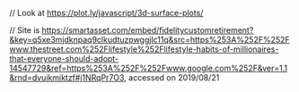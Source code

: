 // Look at https://plot.ly/javascript/3d-surface-plots/

// Site is https://smartasset.com/embed/fidelitycustomretirement?&key=q5xe3mjdknpaq9clkudtuzpwggjlc11q&src=https%253A%252F%252Fwww.thestreet.com%252Flifestyle%252Flifestyle-habits-of-millionaires-that-everyone-should-adopt-14547729&ref=https%253A%252F%252Fwww.google.com%252F&ver=1.1&rnd=dvuikmiktzf#j1NRqPr7O3, accessed on 2019/08/21